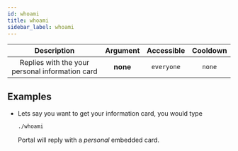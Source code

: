 ```yaml
---
id: whoami
title: whoami
sidebar_label: whoami
---
```


|                   Description                   | Argument | Accessible | Cooldown |
| :---------------------------------------------: | :------: | :--------: | :------: |
| Replies with the your personal information card | __none__ | `everyone` |  `none`  |

## Examples

* Lets say you want to get your information card, you would type
    ```bash
    ./whoami
    ```

    Portal will reply with a _personal_ embedded card.
